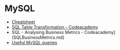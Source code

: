 # MySQL
* [Cheatsheet](MySqlCheatsheet.md)
* [SQL Table Transformation - Codeacademy](SQLTableTransformation.md)
* SQL - Analysing Business Metrics - Codeacademy](SQLBusinessMetrics.md)
* [Useful MySQL queries](usefulqueriesmysql.md)
